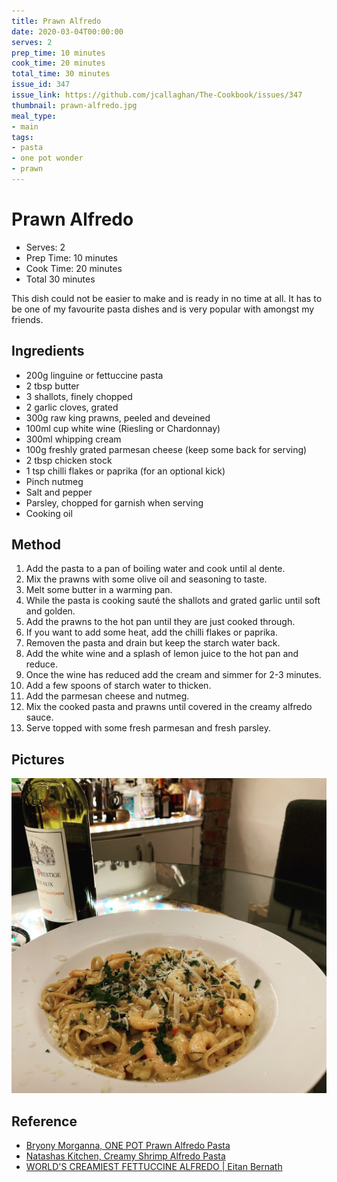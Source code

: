 ```yaml
---
title: Prawn Alfredo
date: 2020-03-04T00:00:00
serves: 2
prep_time: 10 minutes
cook_time: 20 minutes
total_time: 30 minutes
issue_id: 347
issue_link: https://github.com/jcallaghan/The-Cookbook/issues/347
thumbnail: prawn-alfredo.jpg
meal_type:
- main
tags:
- pasta
- one pot wonder
- prawn
---
```


# Prawn Alfredo

- Serves: 2
- Prep Time: 10 minutes
- Cook Time: 20 minutes
- Total 30 minutes

 This dish could not be easier to make and is ready in no time at all. 
 It has to be one of my favourite pasta dishes and is very popular with amongst my friends. 

## Ingredients
- 200g linguine or fettuccine pasta
- 2 tbsp butter
- 3 shallots, finely chopped
- 2 garlic cloves, grated
- 300g raw king prawns, peeled and deveined
- 100ml cup white wine (Riesling or Chardonnay)
- 300ml whipping cream
- 100g freshly grated parmesan cheese (keep some back for serving)
- 2 tbsp chicken stock
- 1 tsp chilli flakes or paprika (for an optional kick)
- Pinch nutmeg
- Salt and pepper
- Parsley, chopped for garnish when serving
- Cooking oil

## Method
1. Add the pasta to a pan of boiling water and cook until al dente.
1. Mix the prawns with some olive oil and seasoning to taste. 
1. Melt some butter in a warming pan.
1. While the pasta is cooking sauté the shallots and grated garlic until soft and golden.
1. Add the prawns to the hot pan until they are just cooked through.
1. If you want to add some heat, add the chilli flakes or paprika.
1. Removen the pasta and drain but keep the starch water back. 
1. Add the white wine and a splash of lemon juice to the hot pan and reduce. 
1. Once the wine has reduced add the cream and simmer for 2-3 minutes.
1. Add a few spoons of starch water to thicken.
1. Add the parmesan cheese and nutmeg.
1. Mix the cooked pasta and prawns until covered in the creamy alfredo sauce.
1. Serve topped with some fresh parmesan and fresh parsley.

## Pictures
![Prawn Alfredo](./images/prawn-alfredo.jpg)

## Reference
- [Bryony Morganna, ONE POT Prawn Alfredo Pasta](https://www.youtube.com/watch?v=ztt-xKhZKrA)
- [Natashas Kitchen, Creamy Shrimp Alfredo Pasta](https://www.youtube.com/watch?v=5vy9HeL8mOc)
- [WORLD'S CREAMIEST FETTUCCINE ALFREDO | Eitan Bernath](https://www.youtube.com/watch?v=VGo3ZkremN4)
